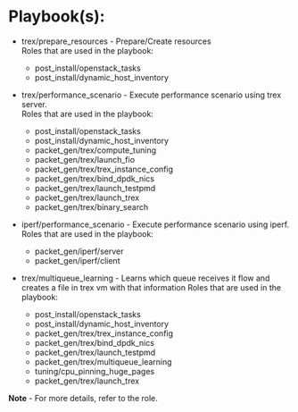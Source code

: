 # Playbook(s):

* trex/prepare_resources - Prepare/Create resources  
  Roles that are used in the playbook:  
  * post_install/openstack_tasks
  * post_install/dynamic_host_inventory

* trex/performance_scenario - Execute performance scenario using trex server.  
  Roles that are used in the playbook:  
  * post_install/openstack_tasks
  * post_install/dynamic_host_inventory
  * packet_gen/trex/compute_tuning
  * packet_gen/trex/launch_fio
  * packet_gen/trex/trex_instance_config
  * packet_gen/trex/bind_dpdk_nics
  * packet_gen/trex/launch_testpmd
  * packet_gen/trex/launch_trex
  * packet_gen/trex/binary_search

* iperf/performance_scenario - Execute performance scenario using iperf.
  Roles that are used in the playbook:
  * packet_gen/iperf/server
  * packet_gen/iperf/client
  
* trex/multiqueue_learning - Learns which queue receives it flow and creates
  a file in trex vm with that information
  Roles that are used in the playbook:
  * post_install/openstack_tasks
  * post_install/dynamic_host_inventory
  * packet_gen/trex/trex_instance_config
  * packet_gen/trex/bind_dpdk_nics
  * packet_gen/trex/launch_testpmd
  * packet_gen/trex/multiqueue_learning
  * tuning/cpu_pinning_huge_pages
  * packet_gen/trex/launch_trex

**Note** - For more details, refer to the role.
